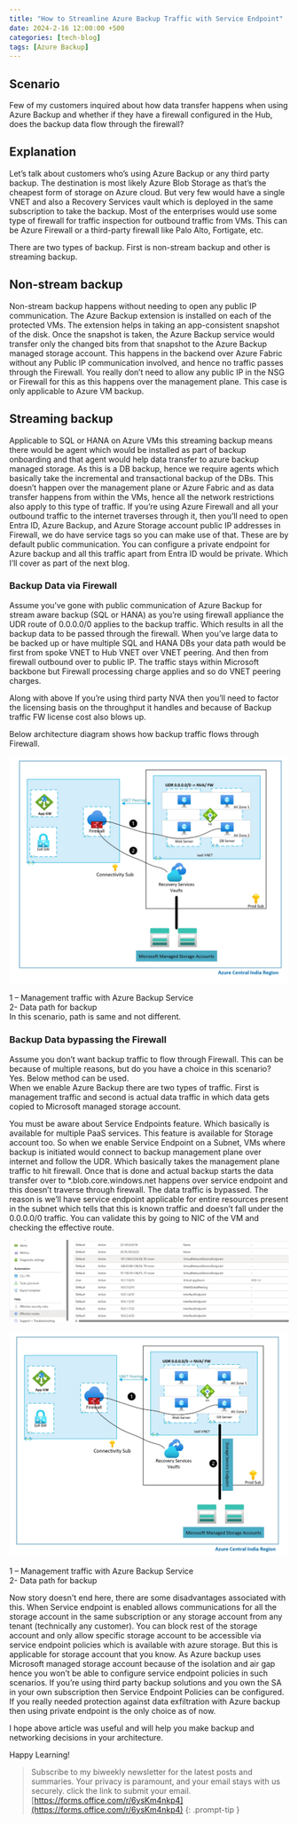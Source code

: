```yaml
---
title: "How to Streamline Azure Backup Traffic with Service Endpoint"
date: 2024-2-16 12:00:00 +500
categories: [tech-blog]
tags: [Azure Backup]
---
```


## Scenario
Few of my customers inquired about how data transfer happens when using Azure Backup and whether if they have a firewall configured in the Hub, does the backup data flow through the firewall?

## Explanation

Let’s talk about customers who’s using Azure Backup or any third party backup. The destination is most likely Azure Blob Storage as that’s the cheapest form of storage on Azure cloud. But very few would have a single VNET and also a Recovery Services vault which is deployed in the same subscription to take the backup. Most of the enterprises would use some type of firewall for traffic inspection for outbound traffic from VMs. This can be Azure Firewall or a third-party firewall like Palo Alto, Fortigate, etc.

There are two types of backup. First is non-stream backup and other is streaming backup. 

## Non-stream backup

Non-stream backup happens without needing to open any public IP communication. The Azure Backup extension is installed on each of the protected VMs. The extension helps in taking an app-consistent snapshot of the disk. Once the snapshot is taken, the Azure Backup service would transfer only the changed bits from that snapshot to the Azure Backup managed storage account. This happens in the backend over Azure Fabric without any Public IP communication involved, and hence no traffic passes through the Firewall. You really don’t need to allow any public IP in the NSG or Firewall for this as this happens over the management plane. This case is only applicable to Azure VM backup.

## Streaming backup
Applicable to SQL or HANA on Azure VMs this streaming backup means there would be agent which would be installed as part of backup onboarding and that agent would help data transfer to azure backup managed storage. As this is a DB backup, hence we require agents which basically take the incremental and transactional backup of the DBs. This doesn’t happen over the management plane or Azure Fabric and as data transfer happens from within the VMs, hence all the network restrictions also apply to this type of traffic. If you’re using Azure Firewall and all your outbound traffic to the internet traverses through it, then you’ll need to open Entra ID, Azure Backup, and Azure Storage account public IP addresses in Firewall, we do have service tags so you can make use of that. These are by default public communication. You can configure a private endpoint for Azure backup and all this traffic apart from Entra ID would be private. Which I’ll cover as part of the next blog.

### Backup Data via Firewall

Assume you’ve gone with public communication of Azure Backup for stream aware backup (SQL or HANA) as you’re using firewall appliance the UDR route of 0.0.0.0/0 applies to the backup traffic. Which results in all the backup data to be passed through the firewall. When you’ve large data to be backed up or have multiple SQL and HANA DBs your data path would be first from spoke VNET to Hub VNET over VNET peering. And then from firewall outbound over to public IP. The traffic stays within Microsoft backbone but Firewall processing charge applies and so do VNET peering charges. 

Along with above If you’re using third party NVA then you’ll need to factor the licensing basis on the throughput it handles and because of Backup traffic FW license cost also blows up.

Below architecture diagram shows how backup traffic flows through Firewall.

![a](https://raw.githubusercontent.com/qureshiaquib/qureshiaquib.github.io/main/assets/16022024/picture1.jpg)

1 – Management traffic with Azure Backup Service\
2- Data path for backup\
In this scenario, path is same and not different.

### Backup Data bypassing the Firewall

Assume you don’t want backup traffic to flow through Firewall. This can be because of multiple reasons, but do you have a choice in this scenario? Yes. Below method can be used.\
When we enable Azure Backup there are two types of traffic. First is management traffic and second is actual data traffic in which data gets copied to Microsoft managed storage account.

You must be aware about Service Endpoints feature. Which basically is available for multiple PaaS services. This feature is available for Storage account too. So when we enable Service Endpoint on a Subnet, VMs where backup is initiated would connect to backup management plane over internet and follow the UDR. Which basically takes the management plane traffic to hit firewall. Once that is done and actual backup starts the data transfer over to *.blob.core.windows.net happens over service endpoint and this doesn’t traverse through firewall. The data traffic is bypassed. The reason is we’ll have service endpoint applicable for entire resources present in the subnet which tells that this is known traffic and doesn’t fall under the 0.0.0.0/0 traffic. You can validate this by going to NIC of the VM and checking the effective route.

![a](https://raw.githubusercontent.com/qureshiaquib/qureshiaquib.github.io/main/assets/16022024/picture2.jpg)

![a](https://raw.githubusercontent.com/qureshiaquib/qureshiaquib.github.io/main/assets/16022024/picture3.jpg)

1 – Management traffic with Azure Backup Service\
2- Data path for backup

Now story doesn't end here, there are some disadvantages associated with this. When Service endpoint is enabled allows communications for all the storage account in the same subscription or any storage account from any tenant (technically any customer). You can block rest of the storage account and only allow specific storage account to be accessible via service endpoint policies which is available with azure storage. But this is applicable for storage account that you know. As Azure backup uses Microsoft managed storage account because of the isolation and air gap hence you won’t be able to configure service endpoint policies in such scenarios. If you’re using third party backup solutions and you own the SA in your own subscription then Service Endpoint Policies can be configured.
If you really needed protection against data exfiltration with Azure backup then using private endpoint is the only choice as of now.

I hope above article was useful and will help you make backup and networking decisions in your architecture.

Happy Learning!

>Subscribe to my biweekly newsletter for the latest posts and summaries. Your privacy is paramount, and your email stays with us securely.
click the link to submit your email.
[https://forms.office.com/r/6ysKm4nkp4](https://forms.office.com/r/6ysKm4nkp4)
{: .prompt-tip }

